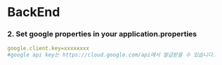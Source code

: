 # BackEnd

### 2. Set google properties in your application.properties

```yml
google.client.key=xxxxxxxx
#google api key는 https://cloud.google.com/api에서 발급받을 수 있습니다. 
```
